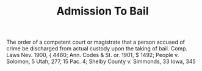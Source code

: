 ---
title: Admission To Bail
permalink: "/definitions/admission-to-bail.html"
body: The order of a competent court or magistrate that a person accused of crime
  be discharged from actual custody upon the taking of bail. Comp. Laws Nev. 1900,
  { 4460; Ann. Codes & St. or. 1901, $ 1492; People v. Solomon, 5 Utah, 277, 15 Pac.
  4; Shelby County v. Simmonds, 33 Iowa, 345
published_at: '2018-07-07'
layout: post
---